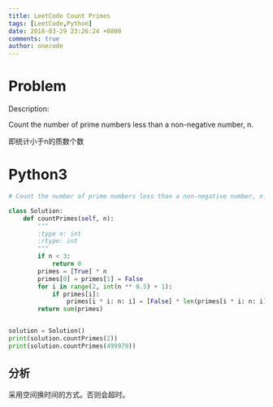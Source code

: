 ```yaml
---
title: LeetCode Count Primes
tags: [LeetCode,Python]
date: 2018-03-29 23:26:24 +0800
comments: true
author: onecode
---
```

# Problem

Description:

Count the number of prime numbers less than a non-negative number, n.

即统计小于n的质数个数

<!--break-->

# Python3

``` python
# Count the number of prime numbers less than a non-negative number, n.

class Solution:
    def countPrimes(self, n):
        """
        :type n: int
        :rtype: int
        """
        if n < 3:
            return 0
        primes = [True] * n
        primes[0] = primes[1] = False
        for i in range(2, int(n ** 0.5) + 1):
            if primes[i]:
                primes[i * i: n: i] = [False] * len(primes[i * i: n: i])
        return sum(primes)


solution = Solution()
print(solution.countPrimes(2))
print(solution.countPrimes(499979))


```

## 分析

采用空间换时间的方式。否则会超时。